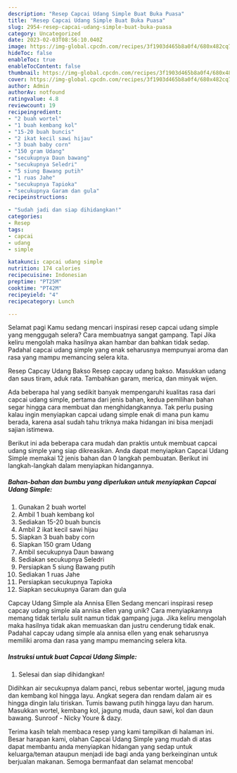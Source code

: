 ```yaml
---
description: "Resep Capcai Udang Simple Buat Buka Puasa"
title: "Resep Capcai Udang Simple Buat Buka Puasa"
slug: 2954-resep-capcai-udang-simple-buat-buka-puasa
category: Uncategorized
date: 2023-02-03T08:56:10.040Z
image: https://img-global.cpcdn.com/recipes/3f1903d465b8a0f4/680x482cq70/capcai-udang-simple-foto-resep-utama.jpg
hideToc: false
enableToc: true
enableTocContent: false
thumbnail: https://img-global.cpcdn.com/recipes/3f1903d465b8a0f4/680x482cq70/capcai-udang-simple-foto-resep-utama.jpg
cover: https://img-global.cpcdn.com/recipes/3f1903d465b8a0f4/680x482cq70/capcai-udang-simple-foto-resep-utama.jpg
author: Admin
authorAv: notfound
ratingvalue: 4.8
reviewcount: 19
recipeingredient:
- "2 buah wortel"
- "1 buah kembang kol"
- "15-20 buah buncis"
- "2 ikat kecil sawi hijau"
- "3 buah baby corn"
- "150 gram Udang"
- "secukupnya Daun bawang"
- "secukupnya Seledri"
- "5 siung Bawang putih"
- "1 ruas Jahe"
- "secukupnya Tapioka"
- "secukupnya Garam dan gula"
recipeinstructions:

- "Sudah jadi dan siap dihidangkan!"
categories:
- Resep
tags:
- capcai
- udang
- simple

katakunci: capcai udang simple 
nutrition: 174 calories
recipecuisine: Indonesian
preptime: "PT25M"
cooktime: "PT42M"
recipeyield: "4"
recipecategory: Lunch

---
```



Selamat pagi Kamu sedang mencari inspirasi resep capcai udang simple yang menggugah selera? Cara membuatnya sangat gampang. Tapi Jika keliru mengolah maka hasilnya akan hambar dan bahkan tidak sedap. Padahal capcai udang simple yang enak seharusnya mempunyai aroma dan rasa yang mampu memancing selera kita.


Resep Capcay Udang Bakso Resep capcay udang bakso. Masukkan udang dan saus tiram, aduk rata. Tambahkan garam, merica, dan minyak wijen.

Ada beberapa hal yang sedikit banyak mempengaruhi kualitas rasa dari capcai udang simple, pertama dari jenis bahan, kedua pemilihan bahan segar hingga cara membuat dan menghidangkannya. Tak perlu pusing kalau ingin menyiapkan capcai udang simple enak di mana pun kamu berada, karena asal sudah tahu triknya maka hidangan ini bisa menjadi sajian istimewa.


Berikut ini ada beberapa cara mudah dan praktis untuk membuat capcai udang simple yang siap dikreasikan. Anda dapat menyiapkan Capcai Udang Simple memakai 12 jenis bahan dan 0 langkah pembuatan. Berikut ini langkah-langkah dalam menyiapkan hidangannya.

<!--inarticleads1-->

##### Bahan-bahan dan bumbu yang diperlukan untuk menyiapkan Capcai Udang Simple:

1. Gunakan 2 buah wortel
1. Ambil 1 buah kembang kol
1. Sediakan 15-20 buah buncis
1. Ambil 2 ikat kecil sawi hijau
1. Siapkan 3 buah baby corn
1. Siapkan 150 gram Udang
1. Ambil secukupnya Daun bawang
1. Sediakan secukupnya Seledri
1. Persiapkan 5 siung Bawang putih
1. Sediakan 1 ruas Jahe
1. Persiapkan secukupnya Tapioka
1. Siapkan secukupnya Garam dan gula


Capcay Udang Simple ala Annisa Ellen Sedang mencari inspirasi resep capcay udang simple ala annisa ellen yang unik? Cara menyiapkannya memang tidak terlalu sulit namun tidak gampang juga. Jika keliru mengolah maka hasilnya tidak akan memuaskan dan justru cenderung tidak enak. Padahal capcay udang simple ala annisa ellen yang enak seharusnya memiliki aroma dan rasa yang mampu memancing selera kita. 

<!--inarticleads2-->

##### Instruksi untuk buat Capcai Udang Simple:


1. Selesai dan siap dihidangkan!

Didihkan air secukupnya dalam panci, rebus sebentar wortel, jagung muda dan kembang kol hingga layu. Angkat segera dan rendam dalam air es hingga dingin lalu tiriskan. Tumis bawang putih hingga layu dan harum. Masukkan wortel, kembang kol, jagung muda, daun sawi, kol dan daun bawang. Sunroof - Nicky Youre &amp; dazy. 

Terima kasih telah membaca resep yang kami tampilkan di halaman ini. Besar harapan kami, olahan Capcai Udang Simple yang mudah di atas dapat membantu anda menyiapkan hidangan yang sedap untuk keluarga/teman ataupun menjadi ide bagi anda yang berkeinginan untuk berjualan makanan. Semoga bermanfaat dan selamat mencoba!
